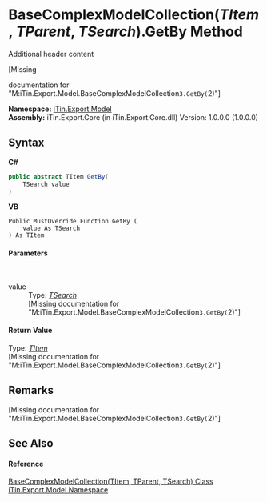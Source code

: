# BaseComplexModelCollection(*TItem*, *TParent*, *TSearch*).GetBy Method 
Additional header content 

\[Missing <summary> documentation for "M:iTin.Export.Model.BaseComplexModelCollection`3.GetBy(`2)"\]

**Namespace:**&nbsp;<a href="ef57ffcc-e95e-b212-5a46-9aa6f5a3511f">iTin.Export.Model</a><br />**Assembly:**&nbsp;iTin.Export.Core (in iTin.Export.Core.dll) Version: 1.0.0.0 (1.0.0.0)

## Syntax

**C#**<br />
``` C#
public abstract TItem GetBy(
	TSearch value
)
```

**VB**<br />
``` VB
Public MustOverride Function GetBy ( 
	value As TSearch
) As TItem
```


#### Parameters
&nbsp;<dl><dt>value</dt><dd>Type: <a href="1602f533-6779-8fab-d93a-b17fbbec4147">*TSearch*</a><br />\[Missing <param name="value"/> documentation for "M:iTin.Export.Model.BaseComplexModelCollection`3.GetBy(`2)"\]</dd></dl>

#### Return Value
Type: <a href="1602f533-6779-8fab-d93a-b17fbbec4147">*TItem*</a><br />\[Missing <returns> documentation for "M:iTin.Export.Model.BaseComplexModelCollection`3.GetBy(`2)"\]

## Remarks
\[Missing <remarks> documentation for "M:iTin.Export.Model.BaseComplexModelCollection`3.GetBy(`2)"\]

## See Also


#### Reference
<a href="1602f533-6779-8fab-d93a-b17fbbec4147">BaseComplexModelCollection(TItem, TParent, TSearch) Class</a><br /><a href="ef57ffcc-e95e-b212-5a46-9aa6f5a3511f">iTin.Export.Model Namespace</a><br />